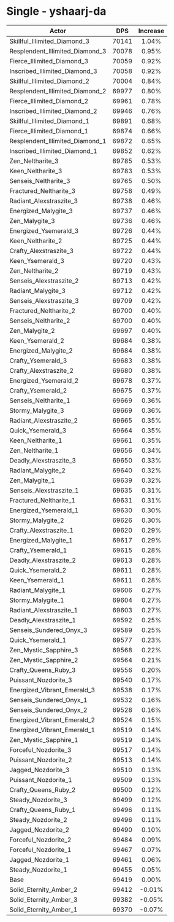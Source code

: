 # Single - yshaarj-da
| Actor | DPS | Increase |
|---|:---:|:---:|
|Skillful_Illimited_Diamond_3|70141|1.04%|
|Resplendent_Illimited_Diamond_3|70078|0.95%|
|Fierce_Illimited_Diamond_3|70059|0.92%|
|Inscribed_Illimited_Diamond_3|70058|0.92%|
|Skillful_Illimited_Diamond_2|70004|0.84%|
|Resplendent_Illimited_Diamond_2|69977|0.80%|
|Fierce_Illimited_Diamond_2|69961|0.78%|
|Inscribed_Illimited_Diamond_2|69946|0.76%|
|Skillful_Illimited_Diamond_1|69891|0.68%|
|Fierce_Illimited_Diamond_1|69874|0.66%|
|Resplendent_Illimited_Diamond_1|69872|0.65%|
|Inscribed_Illimited_Diamond_1|69852|0.62%|
|Zen_Neltharite_3|69785|0.53%|
|Keen_Neltharite_3|69783|0.53%|
|Senseis_Neltharite_3|69765|0.50%|
|Fractured_Neltharite_3|69758|0.49%|
|Radiant_Alexstraszite_3|69738|0.46%|
|Energized_Malygite_3|69737|0.46%|
|Zen_Malygite_3|69736|0.46%|
|Energized_Ysemerald_3|69726|0.44%|
|Keen_Neltharite_2|69725|0.44%|
|Crafty_Alexstraszite_3|69722|0.44%|
|Keen_Ysemerald_3|69720|0.43%|
|Zen_Neltharite_2|69719|0.43%|
|Senseis_Alexstraszite_2|69713|0.42%|
|Radiant_Malygite_3|69712|0.42%|
|Senseis_Alexstraszite_3|69709|0.42%|
|Fractured_Neltharite_2|69700|0.40%|
|Senseis_Neltharite_2|69700|0.40%|
|Zen_Malygite_2|69697|0.40%|
|Keen_Ysemerald_2|69684|0.38%|
|Energized_Malygite_2|69684|0.38%|
|Crafty_Ysemerald_3|69683|0.38%|
|Crafty_Alexstraszite_2|69680|0.38%|
|Energized_Ysemerald_2|69678|0.37%|
|Crafty_Ysemerald_2|69675|0.37%|
|Senseis_Neltharite_1|69669|0.36%|
|Stormy_Malygite_3|69669|0.36%|
|Radiant_Alexstraszite_2|69665|0.35%|
|Quick_Ysemerald_3|69664|0.35%|
|Keen_Neltharite_1|69661|0.35%|
|Zen_Neltharite_1|69656|0.34%|
|Deadly_Alexstraszite_3|69650|0.33%|
|Radiant_Malygite_2|69640|0.32%|
|Zen_Malygite_1|69639|0.32%|
|Senseis_Alexstraszite_1|69635|0.31%|
|Fractured_Neltharite_1|69631|0.31%|
|Energized_Ysemerald_1|69630|0.30%|
|Stormy_Malygite_2|69626|0.30%|
|Crafty_Alexstraszite_1|69620|0.29%|
|Energized_Malygite_1|69617|0.29%|
|Crafty_Ysemerald_1|69615|0.28%|
|Deadly_Alexstraszite_2|69613|0.28%|
|Quick_Ysemerald_2|69611|0.28%|
|Keen_Ysemerald_1|69611|0.28%|
|Radiant_Malygite_1|69606|0.27%|
|Stormy_Malygite_1|69604|0.27%|
|Radiant_Alexstraszite_1|69603|0.27%|
|Deadly_Alexstraszite_1|69592|0.25%|
|Senseis_Sundered_Onyx_3|69589|0.25%|
|Quick_Ysemerald_1|69577|0.23%|
|Zen_Mystic_Sapphire_3|69568|0.22%|
|Zen_Mystic_Sapphire_2|69564|0.21%|
|Crafty_Queens_Ruby_3|69556|0.20%|
|Puissant_Nozdorite_3|69540|0.17%|
|Energized_Vibrant_Emerald_3|69538|0.17%|
|Senseis_Sundered_Onyx_1|69532|0.16%|
|Senseis_Sundered_Onyx_2|69528|0.16%|
|Energized_Vibrant_Emerald_2|69524|0.15%|
|Energized_Vibrant_Emerald_1|69519|0.14%|
|Zen_Mystic_Sapphire_1|69519|0.14%|
|Forceful_Nozdorite_3|69517|0.14%|
|Puissant_Nozdorite_2|69513|0.14%|
|Jagged_Nozdorite_3|69510|0.13%|
|Puissant_Nozdorite_1|69509|0.13%|
|Crafty_Queens_Ruby_2|69500|0.12%|
|Steady_Nozdorite_3|69499|0.12%|
|Crafty_Queens_Ruby_1|69496|0.11%|
|Steady_Nozdorite_2|69496|0.11%|
|Jagged_Nozdorite_2|69490|0.10%|
|Forceful_Nozdorite_2|69484|0.09%|
|Forceful_Nozdorite_1|69467|0.07%|
|Jagged_Nozdorite_1|69461|0.06%|
|Steady_Nozdorite_1|69455|0.05%|
|Base|69419|0.00%|
|Solid_Eternity_Amber_2|69412|-0.01%|
|Solid_Eternity_Amber_3|69382|-0.05%|
|Solid_Eternity_Amber_1|69370|-0.07%|
